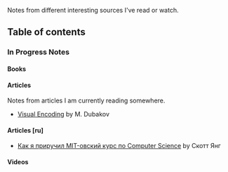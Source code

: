 Notes from different interesting sources I've read or watch.

## Table of contents

### In Progress Notes
#### Books

#### Articles
Notes from articles I am currently reading somewhere.

* [Visual Encoding](https://www.targetprocess.com/articles/visual-encoding/) by M. Dubakov 

#### Articles [ru]

* [Как я приручил MIT-овский курс по Computer Science](/book-notes/cs-mit-course.md) by Скотт Янг

#### Videos
